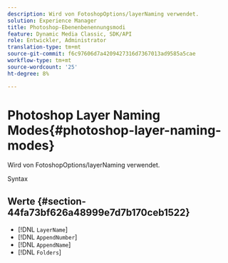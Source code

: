 ```yaml
---
description: Wird von FotoshopOptions/layerNaming verwendet.
solution: Experience Manager
title: Photoshop-Ebenenbenennungsmodi
feature: Dynamic Media Classic, SDK/API
role: Entwickler, Administrator
translation-type: tm+mt
source-git-commit: f6c97606d7a4209427316d7367013ad9585a5cae
workflow-type: tm+mt
source-wordcount: '25'
ht-degree: 8%

---
```



# Photoshop Layer Naming Modes{#photoshop-layer-naming-modes}

Wird von FotoshopOptions/layerNaming verwendet.

Syntax

## Werte {#section-44fa73bf626a48999e7d7b170ceb1522}

* [!DNL `LayerName`]
* [!DNL `AppendNumber`]
* [!DNL `AppendName`]
* [!DNL `Folders`]

